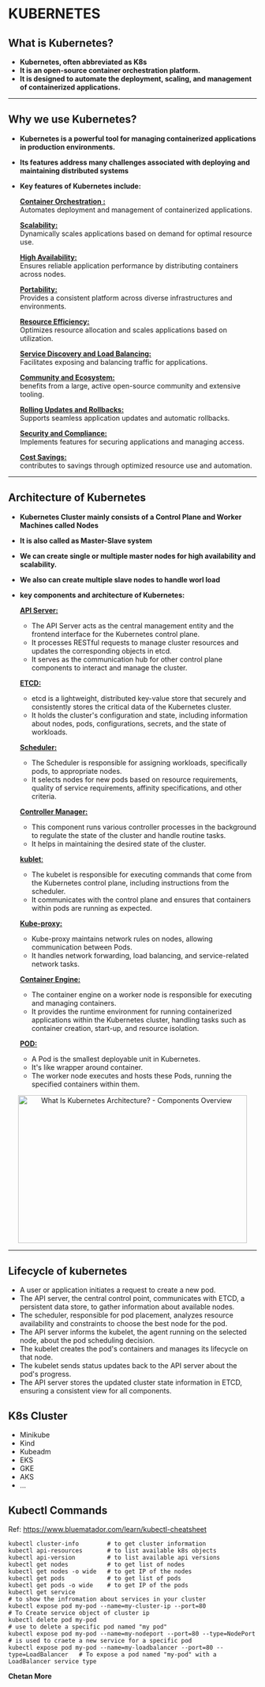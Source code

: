# KUBERNETES

## What is Kubernetes?
-  **Kubernetes, often abbreviated as K8s**
-  **It is an open-source container orchestration platform.**
-  **It is designed to automate the deployment, scaling, and management of containerized applications.**
---
## Why we use Kubernetes?
-  **Kubernetes is a powerful tool for managing containerized applications in production environments.**
-  **Its features address many challenges associated with deploying and maintaining distributed systems**
-  **Key features of Kubernetes include:**
   
   <ins>**Container Orchestration :**</ins>                                                                                  
              Automates deployment and management of containerized applications.
   
   <ins>**Scalability:**</ins>                                                                                               
              Dynamically scales applications based on demand for optimal resource use.
   
   <ins>**High Availability:**</ins>                                                                                         
              Ensures reliable application performance by distributing containers across nodes.
   
   <ins>**Portability:**</ins>                                                                                                
               Provides a consistent platform across diverse infrastructures and environments.
     
   <ins>**Resource Efficiency:**</ins>                                                                                       
               Optimizes resource allocation and scales applications based on utilization.
   
   <ins>**Service Discovery and Load Balancing:**</ins>                                                                      
               Facilitates exposing and balancing traffic for applications.
   
   <ins>**Community and Ecosystem:**</ins>                                                                                   
               benefits from a large, active open-source community and extensive tooling.
   
   <ins>**Rolling Updates and Rollbacks:**</ins>                                                                             
                Supports seamless application updates and automatic rollbacks.
   
   <ins>**Security and Compliance:**</ins>                                           
                Implements features for securing applications and managing access.
   
   <ins>**Cost Savings:**</ins>                                                                                              
                contributes to savings through optimized resource use and automation.
---
## Architecture of Kubernetes
-   **Kubernetes Cluster mainly consists of a Control Plane and Worker Machines called Nodes**
-   **It is also called as Master-Slave system**
-   **We can create single or multiple master nodes for high availability and scalability.**
-   **We also can create multiple slave nodes to handle worl load**
-   **key components and architecture of Kubernetes:**

     <ins>**API Server:**</ins>
     -   The API Server acts as the central management entity and the frontend interface for the Kubernetes control plane.
     -   It processes RESTful requests to manage cluster resources and updates the corresponding objects in etcd.
     -   It serves as the communication hub for other control plane components to interact and manage the cluster.
               
     <ins>**ETCD:**</ins>
     -   etcd is a lightweight, distributed key-value store that securely and consistently stores the critical data of the Kubernetes cluster.
     -   It holds the cluster's configuration and state, including information about nodes, pods, configurations, secrets, and the state of workloads.
       
     <ins>**Scheduler:**</ins>
     -   The Scheduler is responsible for assigning workloads, specifically pods, to appropriate nodes.
     -   It selects nodes for new pods based on resource requirements, quality of service requirements, affinity specifications, and other criteria.
       
     <ins>**Controller Manager:**</ins>
     -   This component runs various controller processes in the background to regulate the state of the cluster and handle routine tasks.
     -   It helps in maintaining the desired state of the cluster.
       
     <ins>**kublet**:</ins>
     -   The kubelet is responsible for executing commands that come from the Kubernetes control plane, including instructions from the scheduler.
     -   It communicates with the control plane and ensures that containers within pods are running as expected.
       
     <ins>**Kube-proxy:**</ins>
     -   Kube-proxy maintains network rules on nodes, allowing communication between Pods.
     -   It handles network forwarding, load balancing, and service-related network tasks.
       
     <ins>**Container Engine:**</ins>
     -   The container engine on a worker node is responsible for executing and managing containers.
     -   It provides the runtime environment for running containerized applications within the Kubernetes cluster, handling tasks such as container creation, start-up, and resource isolation.
       
     <ins>**POD:**</ins>
     -   A Pod is the smallest deployable unit in Kubernetes.
     -   It's like wrapper around container.
     -   The worker node executes and hosts these Pods, running the specified containers within them.
<p align="center">
    <img src="https://spaceliftio.wpcomstaging.com/wp-content/uploads/2022/12/kubernetes-architecture-diagram.png" jsaction="VQAsE" class="sFlh5c pT0Scc iPVvYb" style="max-width: 1999px; height: 299px; margin: 0px; width: 464px;" alt="What Is Kubernetes Architecture? - Components Overview" jsname="kn3ccd" aria-hidden="false">
</p>

---

## Lifecycle of kubernetes
-   A user or application initiates a request to create a new pod.
-   The API server, the central control point, communicates with ETCD, a persistent data store, to gather information about available nodes.
-   The scheduler, responsible for pod placement, analyzes resource availability and constraints to choose the best node for the pod.
-   The API server informs the kubelet, the agent running on the selected node, about the pod scheduling decision.
-   The kubelet creates the pod's containers and manages its lifecycle on that node.
-   The kubelet sends status updates back to the API server about the pod's progress.
-   The API server stores the updated cluster state information in ETCD, ensuring a consistent view for all components.

## K8s Cluster
- Minikube
- Kind
- Kubeadm
- EKS
- GKE
- AKS
- ...

## Kubectl Commands
Ref: https://www.bluematador.com/learn/kubectl-cheatsheet

```shell
kubectl cluster-info        # to get cluster information
kubectl api-resources       # to list available k8s objects
kubectl api-version         # to list available api versions
kubectl get nodes           # to get list of nodes
kubectl get nodes -o wide   # to get IP of the nodes
kubectl get pods            # to get list of pods
kubectl get pods -o wide    # to get IP of the pods
kubectl get service                                                              # to show the infromation about services in your cluster
kubectl expose pod my-pod --name=my-cluster-ip --port=80                         # To Create service object of cluster ip
kubectl delete pod my-pod                                                        # use to delete a specific pod named "my pod"
kubectl expose pod my-pod --name=my-nodeport --port=80 --type=NodePort           # is used to craete a new service for a specific pod
kubectl expose pod my-pod --name=my-loadbalancer --port=80 --type=LoadBalancer   # To expose a pod named "my-pod" with a LoadBalancer service type
```

__Chetan More__
